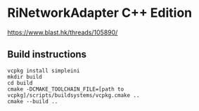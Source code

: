 # RiNetworkAdapter C++ Edition

https://www.blast.hk/threads/105890/

## Build instructions

```
vcpkg install simpleini
mkdir build
cd build
cmake -DCMAKE_TOOLCHAIN_FILE=[path to vcpkg]/scripts/buildsystems/vcpkg.cmake ..
cmake --build ..
```
